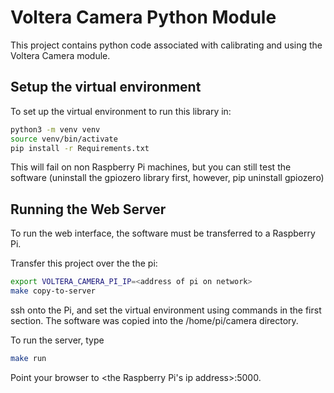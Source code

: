 # Voltera Camera Python Module

This project contains python code associated with calibrating and using the Voltera Camera module.

## Setup the virtual environment
To set up the virtual environment to run this library in:

``` bash
python3 -m venv venv
source venv/bin/activate
pip install -r Requirements.txt
```

This will fail on non Raspberry Pi machines, but you can still test the software (uninstall the gpiozero library first, however, pip uninstall gpiozero)

## Running the Web Server

To run the web interface, the software must be transferred to a Raspberry Pi. 

Transfer this project over the the pi:

``` bash
export VOLTERA_CAMERA_PI_IP=<address of pi on network>
make copy-to-server
```

ssh onto the Pi, and set the virtual environment using commands in the first section. The software was copied into the /home/pi/camera directory.

To run the server, type 

``` bash
make run
```

Point your browser to <the Raspberry Pi's ip address>:5000.

